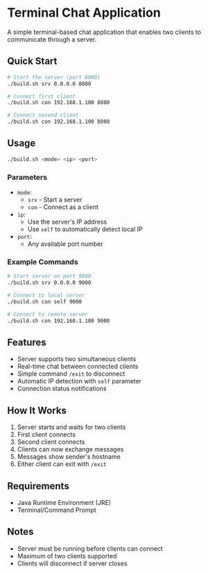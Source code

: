 # Terminal Chat Application

A simple terminal-based chat application that enables two clients to communicate through a server.

## Quick Start

```bash
# Start the server (port 8080)
./build.sh srv 0.0.0.0 8080

# Connect first client
./build.sh con 192.168.1.100 8080

# Connect second client
./build.sh con 192.168.1.100 8080
```

## Usage

```bash
./build.sh <mode> <ip> <port>
```

### Parameters

- `mode`: 
  - `srv` - Start a server
  - `con` - Connect as a client
- `ip`:
  - Use the server's IP address
  - Use `self` to automatically detect local IP
- `port`:
  - Any available port number

### Example Commands

```bash
# Start server on port 9000
./build.sh srv 0.0.0.0 9000

# Connect to local server
./build.sh con self 9000

# Connect to remote server
./build.sh con 192.168.1.100 9000
```

## Features

- Server supports two simultaneous clients
- Real-time chat between connected clients
- Simple command `/exit` to disconnect
- Automatic IP detection with `self` parameter
- Connection status notifications

## How It Works

1. Server starts and waits for two clients
2. First client connects
3. Second client connects
4. Clients can now exchange messages
5. Messages show sender's hostname
6. Either client can exit with `/exit`

## Requirements

- Java Runtime Environment (JRE)
- Terminal/Command Prompt

## Notes

- Server must be running before clients can connect
- Maximum of two clients supported
- Clients will disconnect if server closes
